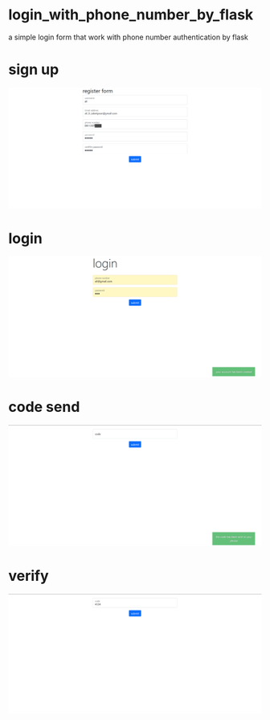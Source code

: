 # login_with_phone_number_by_flask
a simple login form that work with phone number authentication by flask
# sign up
![sign up picture](/main/screenshot/sign_up.png)
# login
![login picture](/main/screenshot/login.png)
# code send
![login picture](/main/screenshot/code_send.png)
# verify
![login picture](/main/screenshot/verify.png)
